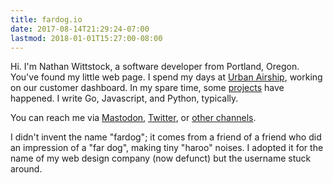 ```yaml
---
title: fardog.io
date: 2017-08-14T21:29:24-07:00
lastmod: 2018-01-01T15:27:00-08:00
---
```


Hi. I'm Nathan Wittstock, a software developer from Portland, Oregon. You've
found my little web page. I spend my days at [Urban Airship][ua], working on our
customer dashboard. In my spare time, some [projects][] have happened. I write
Go, Javascript, and Python, typically.

You can reach me via [Mastodon][], [Twitter][], or [other channels][contact].

I didn't invent the name "fardog"; it comes from a friend of a friend who did an
impression of a "far dog", making tiny "haroo" noises. I adopted it for the name
of my web design company (now defunct) but the username stuck around.

[ua]: https://www.urbanairship.com
[projects]: ./projects/
[twitter]: https://twitter.com/milkandtang
[mastodon]: https://mastodon.social/@fardog
[contact]: ./contact/

